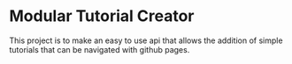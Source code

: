 # Modular Tutorial Creator
 This project is to make an easy to use api that allows the addition of simple tutorials that can be navigated with github pages.
